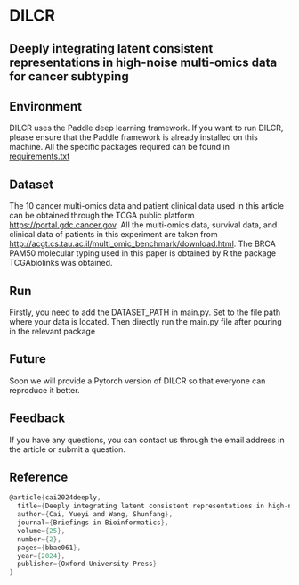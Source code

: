 # DILCR
## Deeply integrating latent consistent representations in high-noise multi-omics data for cancer subtyping 
## Environment
DILCR uses the Paddle deep learning framework.
If you want to run DILCR, please ensure that the Paddle framework is already installed on this machine. All the specific packages required can be found in [requirements.txt](requirements.txt)

## Dataset
The 10 cancer multi-omics data and patient clinical data used in this article can be obtained through the TCGA public platform <https://portal.gdc.cancer.gov>. All the multi-omics data, survival data, and clinical data of patients in this experiment are taken from <http://acgt.cs.tau.ac.il/multi_omic_benchmark/download.html>. The BRCA PAM50 molecular typing used in this paper is obtained by R the package TCGAbiolinks was obtained.

## Run
Firstly, you need to add the DATASET_PATH in main.py. Set to the file path where your data is located. Then directly run the main.py file after pouring in the relevant package

## Future
Soon we will provide a Pytorch version of DILCR so that everyone can reproduce it better.

## Feedback
If you have any questions, you can contact us through the email address in the article or submit a question.

## Reference
```c
@article{cai2024deeply,
  title={Deeply integrating latent consistent representations in high-noise multi-omics data for cancer subtyping},
  author={Cai, Yueyi and Wang, Shunfang},
  journal={Briefings in Bioinformatics},
  volume={25},
  number={2},
  pages={bbae061},
  year={2024},
  publisher={Oxford University Press}
}
```
